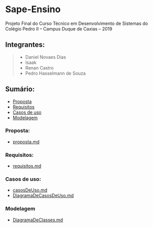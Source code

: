 # Sape-Ensino
Projeto Final do Curso Técnico em Desenvolvimento de Sistemas do Colégio Pedro II – Campus Duque de Caxias – 2019

## Integrantes:
>+ Daniel Novaes Dias
>+ Isaak
>+ Renan Castro
>+ Pedro Hasselmann de Souza

## Sumário:
- [Proposta](#proposta)
- [Requisitos](#requisitos)
- [Casos de uso](#casos-de-uso)
- [Modelagem](#modelagem)


### Proposta:

- [proposta.md](proposta.md)

### Requisitos:

- [requisitos.md](requisitos.md)

### Casos de uso:
- [casosDeUso.md](casosDeUso.md)
- [DiagramaDeCasosDeUso.md](diagramaDeCasosDeUso.md)

### Modelagem
- [DiagramaDeClasses.md](diagramaDeClasses.md)
